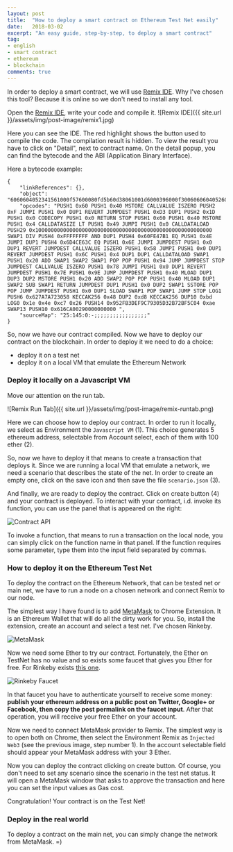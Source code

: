 ```yaml
---
layout: post
title:  "How to deploy a smart contract on Ethereum Test Net easily"
date:   2018-03-02
excerpt: "An easy guide, step-by-step, to deploy a smart contract"
tag:
- english
- smart contract
- ethereum
- blockchain
comments: true
---
```

In order to deploy a smart contract, we will use [Remix IDE](https://remix.ethereum.org). Why I've chosen this tool? Because it is online so we don't need to install any tool. 

Open the [Remix IDE](https://remix.ethereum.org), write your code and compile it.
![Remix IDE]({{ site.url }}/assets/img/post-image/remix1.jpg)

Here you can see the IDE. The red highlight shows the button used to compile the code. The compilation result is hidden. To view the result you have to click on "Detail", next to contract name. On the detail popup, you can find the bytecode and the ABI (Application Binary Interface).

Here a bytecode example:
```
{
    "linkReferences": {},
    "object": "6060604052341561000f57600080fd5b60d38061001d6000396000f3006060604052600436106049576000357c0100000000000000000000000000000000000000000000000000000000900463ffffffff16806360fe47b114604e5780636d4ce63c14606e575b600080fd5b3415605857600080fd5b606c60048080359060200190919050506094565b005b3415607857600080fd5b607e609e565b6040518082815260200191505060405180910390f35b8060008190555050565b600080549050905600a165627a7a723058204881d82089bda01e4ec7266d952fb3def9c79305d32b72bf5c04ae9c690616ca0029",
    "opcodes": "PUSH1 0x60 PUSH1 0x40 MSTORE CALLVALUE ISZERO PUSH2 0xF JUMPI PUSH1 0x0 DUP1 REVERT JUMPDEST PUSH1 0xD3 DUP1 PUSH2 0x1D PUSH1 0x0 CODECOPY PUSH1 0x0 RETURN STOP PUSH1 0x60 PUSH1 0x40 MSTORE PUSH1 0x4 CALLDATASIZE LT PUSH1 0x49 JUMPI PUSH1 0x0 CALLDATALOAD PUSH29 0x100000000000000000000000000000000000000000000000000000000 SWAP1 DIV PUSH4 0xFFFFFFFF AND DUP1 PUSH4 0x60FE47B1 EQ PUSH1 0x4E JUMPI DUP1 PUSH4 0x6D4CE63C EQ PUSH1 0x6E JUMPI JUMPDEST PUSH1 0x0 DUP1 REVERT JUMPDEST CALLVALUE ISZERO PUSH1 0x58 JUMPI PUSH1 0x0 DUP1 REVERT JUMPDEST PUSH1 0x6C PUSH1 0x4 DUP1 DUP1 CALLDATALOAD SWAP1 PUSH1 0x20 ADD SWAP1 SWAP2 SWAP1 POP POP PUSH1 0x94 JUMP JUMPDEST STOP JUMPDEST CALLVALUE ISZERO PUSH1 0x78 JUMPI PUSH1 0x0 DUP1 REVERT JUMPDEST PUSH1 0x7E PUSH1 0x9E JUMP JUMPDEST PUSH1 0x40 MLOAD DUP1 DUP3 DUP2 MSTORE PUSH1 0x20 ADD SWAP2 POP POP PUSH1 0x40 MLOAD DUP1 SWAP2 SUB SWAP1 RETURN JUMPDEST DUP1 PUSH1 0x0 DUP2 SWAP1 SSTORE POP POP JUMP JUMPDEST PUSH1 0x0 DUP1 SLOAD SWAP1 POP SWAP1 JUMP STOP LOG1 PUSH6 0x627A7A723058 KECCAK256 0x48 DUP2 0xd8 KECCAK256 DUP10 0xbd LOG0 0x1e 0x4e 0xc7 0x26 PUSH14 0x952FB3DEF9C79305D32B72BF5C04 0xae SWAP13 PUSH10 0x616CA00290000000000 ",
    "sourceMap": "25:145:0:-;;;;;;;;;;;;;;;;;"
}
```

So, now we have our contract compiled. Now we have to deploy our contract on the blockchain. In order to deploy it we need to do a choice:
 - deploy it on a test net
 - deploy it on a local VM that emulate the Ethereum Network

### Deploy it locally on a Javascript VM
Move our attention on the run tab.

![Remix Run Tab]({{ site.url }}/assets/img/post-image/remix-runtab.png)

Here we can choose how to deploy our contract. In order to run it locally, we select as Environment the `Javascript VM` \(1\). This choice generates 5 ethereum address, selectable from Account select, each of them with 100 ether \(2\).

So, now we have to deploy it that means to create a transaction that deploys it. Since we are running a local VM that emulate a network, we need a scenario that describes the state of the net. In order to create an empty one, click on the save icon and then save the file `scenario.json` \(3\). 

And finally, we are ready to deploy the contract. Click on create button \(4\) and your contract is deployed. To interact with your contract, i.d. invoke its function, you can use the panel that is appeared on the right:

![Contract API]({{site.url}}/assets/img/post-image/contract-API.png)

To invoke a function, that means to run a transaction on the local node, you can simply click on the function name in that panel. If the function requires some parameter, type them into the input field separated by commas.

### How to deploy it on the Ethereum Test Net
To deploy the contract on the Ethereum Network, that can be tested net or main net, we have to run a node on a chosen network and connect Remix to our node.

The simplest way I have found is to add [MetaMask](https://chrome.google.com/webstore/detail/metamask/nkbihfbeogaeaoehlefnkodbefgpgknn) to Chrome Extension. It is an Ethereum Wallet that will do all the dirty work for you. So, install the extension, create an account and select a test net. I've chosen Rinkeby.

![MetaMask]({{site.url}}/assets/img/post-image/metamask.png)

Now we need some Ether to try our contract. Fortunately, the Ether on TestNet has no value and so exists some faucet that gives you Ether for free. For Rinkeby exists [this one](https://www.rinkeby.io/#faucet).

![Rinkeby Faucet]({{site.url}}/assets/img/post-image/faucet.png)

In that faucet you have to authenticate yourself to receive some money: __publish your ethereum address on a public post on Twitter, Google+ or Facebook, then copy the post permalink on the faucet input__. After that operation, you will receive your free Ether on your account.

Now we need to connect MetaMask provider to Remix. The simplest way is to open both on Chrome, then select the Environment Remix as `Injected Web3` (see the previous image, step number 1). In the account selectable field should appear your MetaMask address with your 3 Ether.

Now you can deploy the contract clicking on create button. Of course, you don't need to set any scenario since the scenario in the test net status. It will open a MetaMask window that asks to approve the transaction and here you can set the input values as Gas cost. 

Congratulation! Your contract is on the Test Net!

### Deploy in the real world
To deploy a contract on the main net, you can simply change the network from MetaMask. =) 
